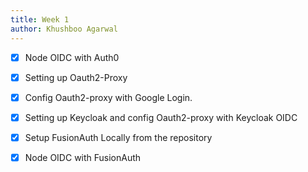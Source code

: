 ```yaml
---
title: Week 1
author: Khushboo Agarwal
---
```


<!--

-->

- [x] Node OIDC with Auth0
- [x] Setting up Oauth2-Proxy
- [x] Config Oauth2-proxy with Google Login.
- [x] Setting up Keycloak and config Oauth2-proxy with Keycloak OIDC
- [x] Setup FusionAuth Locally from the repository
- [x] Node OIDC with FusionAuth


